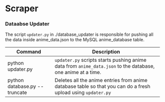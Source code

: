 # Scraper

### Dataabse Updater
The script `updater.py` in ./database_updater is responsible for pushing all the data inside anime_data.json to the MySQL anime_database table.

| Command | Description |
| --- | --- |
| python updater.py | `updater.py` scripts starts pushing anime data from `anime_data.json` to the database, one anime at a time. |
| python database.py --truncate | Deletes all the anime entries from anime database table so that you can do a fresh upload using `updater.py` |
